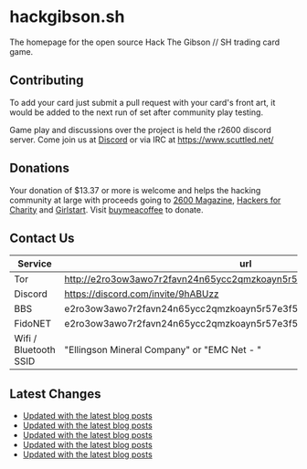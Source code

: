 # hackgibson.sh
The homepage for the open source Hack The Gibson // SH trading card game.


## Contributing

To add your card just submit a pull request with your card's front art, it would be added to the next run of set after community play testing.

Game play and discussions over the project is held the r2600 discord server. Come join us at [Discord](https://discord.com/invite/9hABUzz) or via IRC at https://www.scuttled.net/


## Donations

Your donation of $13.37 or more is welcome and helps the hacking community at large with proceeds going to [2600 Magazine](https://2600.com/), [Hackers for Charity](https://hackersforcharity.org) and [Girlstart](https://girlstart.org).  Visit [buymeacoffee](https://www.buymeacoffee.com/hackgibson.sh) to donate.


## Contact Us

Service | url
-|-
Tor | http://e2ro3ow3awo7r2favn24n65ycc2qmzkoayn5r57e3f56nvjwdcgg32ad.onion
Discord | https://discord.com/invite/9hABUzz
BBS | e2ro3ow3awo7r2favn24n65ycc2qmzkoayn5r57e3f56nvjwdcgg32ad.onion:23
FidoNET | e2ro3ow3awo7r2favn24n65ycc2qmzkoayn5r57e3f56nvjwdcgg32ad.onion:24554
Wifi / Bluetooth SSID | "Ellingson Mineral Company" or "EMC Net - <fidonet address>"

## Latest Changes
<!-- BLOG-POST-LIST:START -->
- [Updated with the latest blog posts](https://github.com/DFW2600/hackgibson.sh/commit/ad82a747c796da08ad39cfd1251eff3a19824821)
- [Updated with the latest blog posts](https://github.com/DFW2600/hackgibson.sh/commit/d0bd160548d23b3f85ad0e633038b072f05be013)
- [Updated with the latest blog posts](https://github.com/DFW2600/hackgibson.sh/commit/547fa02f9152eb4019f444cb96b2a6c0d32ad9e3)
- [Updated with the latest blog posts](https://github.com/DFW2600/hackgibson.sh/commit/d314d2b1ca5111e65ef8ba8b6f2c5bdb6f1af13b)
- [Updated with the latest blog posts](https://github.com/DFW2600/hackgibson.sh/commit/bc6d5dabec55f51811900d3416a91dc6a43d6c95)
<!-- BLOG-POST-LIST:END -->
